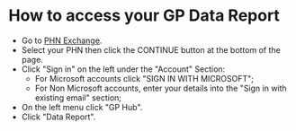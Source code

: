 # How to access your GP Data Report

- Go to <a href="https://www.phnexchange.com.au/" target="_blank">PHN Exchange</a>.
- Select your PHN then click the CONTINUE button at the bottom of the page.
- Click "Sign in" on the left under the "Account" Section:
    - For Microsoft accounts click "SIGN IN WITH MICROSOFT";
    - For Non Microsoft accounts, enter your details into the "Sign in with existing email" section;
- On the left menu click "GP Hub".
- Click "Data Report".
